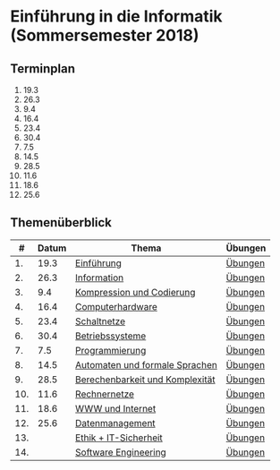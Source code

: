 # Einführung in die Informatik (Sommersemester 2018)

## Terminplan

  1. 19.3
  2. 26.3
  3. 9.4
  4. 16.4
  5. 23.4
  6. 30.4
  7. 7.5
  8. 14.5
  9. 28.5
  10. 11.6
  11. 18.6
  12. 25.6

## Themenüberblick
| # | Datum | Thema | Übungen |
|---|-------|-------|----------|
| 1. | 19.3 | [Einführung](01_intro/readme.md) | [Übungen](01_intro/exercise.md) |
| 2. | 26.3 | [Information](02_information/readme.md) | [Übungen](02_information/exercise.md) |
| 3. | 9.4 | [Kompression und Codierung](03_codes/readme.md) | [Übungen](03_codes/exercise.md) |
| 4. | 16.4 | [Computerhardware](04_hardware/readme.md) | [Übungen](04_hardware/exercise.md) |
| 5. | 23.4 | [Schaltnetze](05_digital_logic/readme.md) | [Übungen](05_digital_logic/exercise.md) |
| 6. | 30.4 | [Betriebssysteme](06_os/readme.md) | [Übungen](06_os/exercise.md) |
| 7. | 7.5 | [Programmierung](07_programming/readme.md) | [Übungen](07_programming/exercise.md) |
| 8. | 14.5 | [Automaten und formale Sprachen](08_automata/readme.md) | [Übungen](08_automata/exercise.md) |
| 9. | 28.5 | [Berechenbarkeit und Komplexität](09_computability/readme.md) | [Übungen](09_computability/exercise.md) |
| 10. | 11.6 | [Rechnernetze](10_networks/readme.md) | [Übungen](10_networks/exercise.md) |
| 11. | 18.6 | [WWW und Internet](11_internet/readme.md) | [Übungen](11_internet/exercise.md) |
| 12. | 25.6 | [Datenmanagement](12_data_management/readme.md) | [Übungen](12_data_management/exercise.md) |
| 13. |  | [Ethik + IT-Sicherheit](13_security/readme.md) | [Übungen](13_security/exercise.md) |
| 14. |  | [Software Engineering](14_software_engineering/readme.md) | [Übungen](14_software_engineering/exercise.md) |

